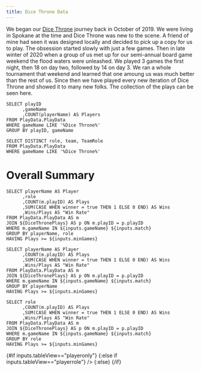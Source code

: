 ```yaml
---
title: Dice Throne Data
---
```


We began our [Dice Throne](https://shop.dicethrone.com/) journey back in October of 2019. We were living in Spokane at the time and Dice Throne was new to the scene. A friend of mine had seen it was designed locally and decided to pick up a copy for us to play. The obsession started slowly with just a few games. Then in late winter of 2020 when a group of us met up for our semi-annual board game weekend the flood waters were unleashed. We played 3 games the first night, then 18 on day two, followed by 14 on day 3. We ran a whole tournament that weekend and learned that one amoung us was much better than the rest of us. Since then we have played every new iteration of Dice Throne and showed it to many new folks. The collection of the plays can be seen here.

```DiceThronePlays
SELECT playID
      ,gameName
      ,COUNT(playerName) AS Players
FROM PlayData.PlayData
WHERE gameName LIKE '%Dice Throne%'
GROUP BY playID, gameName
```

```DiceThroneRoles
SELECT DISTINCT role, team, TeamRole
FROM PlayData.PlayData
WHERE gameName LIKE '%Dice Throne%' 
```

# Overall Summary

<ButtonGroup title="Game" name=gameName>
    <ButtonGroupItem valueLabel="All" value="('Dice Throne', 'Marvel Dice Throne', 'Dice Throne Adventures')"/>
    <ButtonGroupItem valueLabel="Dice Throne +" value="('Dice Throne','Marvel Dice Throne')" default/>
    <ButtonGroupItem valueLabel="Dice Throne" value="('Dice Throne')"/>
    <ButtonGroupItem valueLabel="Marvel Dice Throne" value="('Marvel Dice Throne')"/>
    <ButtonGroupItem valueLabel="Dice Throne Adventures" value="('Dice Throne Adventures')"/>
</ButtonGroup>
<ButtonGroup title="Match Type" name=match>
    <ButtonGroupItem valueLabel="All" value=""/>
    <ButtonGroupItem valueLabel="Duels" value="AND p.Players=2 AND p.gameName<>'Dice Throne Adventures'" default/>
    <ButtonGroupItem valueLabel="Multiplayer" value="AND (p.Players<>2 OR p.gameName='Dice Throne Adventures')"/>
</ButtonGroup>

<Slider
    title="Minumum Games" 
    name=minGames
    defaultValue=5
    min=0
    max=30
    size=small
/>
<ButtonGroup title="Table View" name=tableView>
    <ButtonGroupItem valueLabel="Player + Role" value='playerrole'/>
    <ButtonGroupItem valueLabel="Player Only" value='playeronly' default/>
    <ButtonGroupItem valueLabel="Role Only" value='roleonly'/>
</ButtonGroup>

```playerrole
SELECT playerName AS Player
      ,role
      ,COUNT(m.playID) AS Plays
      ,SUM(CASE WHEN winner = true THEN 1 ELSE 0 END) AS Wins
      ,Wins/Plays AS "Win Rate"
FROM PlayData.PlayData AS m
JOIN ${DiceThronePlays} AS p ON m.playID = p.playID 
WHERE m.gameName IN ${inputs.gameName} ${inputs.match}
GROUP BY playerName, role
HAVING Plays >= ${inputs.minGames}
```

```playeronly
SELECT playerName AS Player
      ,COUNT(m.playID) AS Plays
      ,SUM(CASE WHEN winner = true THEN 1 ELSE 0 END) AS Wins
      ,Wins/Plays AS "Win Rate"
FROM PlayData.PlayData AS m
JOIN ${DiceThronePlays} AS p ON m.playID = p.playID 
WHERE m.gameName IN ${inputs.gameName} ${inputs.match}
GROUP BY playerName
HAVING Plays >= ${inputs.minGames}
```

```roleonly
SELECT role
      ,COUNT(m.playID) AS Plays
      ,SUM(CASE WHEN winner = true THEN 1 ELSE 0 END) AS Wins
      ,Wins/Plays AS "Win Rate"
FROM PlayData.PlayData AS m
JOIN ${DiceThronePlays} AS p ON m.playID = p.playID 
WHERE m.gameName IN ${inputs.gameName} ${inputs.match}
GROUP BY role
HAVING Plays >= ${inputs.minGames}
```
 
 {#if inputs.tableView=="playeronly"}
    <DataTable data={playeronly} search=true sort="Plays desc" totalRow=true>
        <Column id=Player/>
        <Column id=Plays />
        <Column id=Wins title="Total Time"/>
        <Column id="Win Rate" fmt="##%"/>
    </DataTable>
{:else if inputs.tableView=="playerrole"}
    <DataTable data={playerrole} search=true sort="Plays desc" totalRow=true>
        <Column id=Player/>
        <Column id=role/>
        <Column id=Plays/>
        <Column id=Wins/>
        <Column id="Win Rate" fmt="##%"/>
    </DataTable>/>
 {:else}
    <DataTable data={roleonly} search=true sort="Plays desc" totalRow=true>
        <Column id=role/>
        <Column id=Plays />
        <Column id=Wins/>
        <Column id="Win Rate" fmt="##%"/>
    </DataTable>
 {/if}